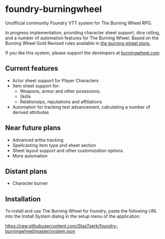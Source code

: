# foundry-burningwheel
Unofficial community Foundry VTT system for The Burning Wheel RPG.

In progress implementation, providing character sheet support, dice rolling, and a number of automation features for The Burning Wheel.
Based on the Burning Wheel Gold Revised rules available in [the burning wheel store.](https://www.burningwheel.com/burning-wheel-gold-revised/)

If you like this system, please support the developers at [burningwheel.com](https://www.burningwheel.com/)

## Current features
- Actor sheet support for Player Characters
- Item sheet support for:
  - Weapons, armor and other posessions.
  - Skills
  - Relationsips, reputations and affiliations
- Automation for tracking test advancement, calculating a number of derived attributes

## Near future plans
- Advanced artha tracking
- Spellcasting item type and sheet section
- Sheet layout support and other customization options
- More automation

## Distant plans
- Character burner

## Installation
To install and use The Burning Wheel for foundry, paste the following URL into the Install System dialog in the setup menu of the application.

https://raw.githubusercontent.com/StasTserk/foundry-burningwheel/master/system.json
